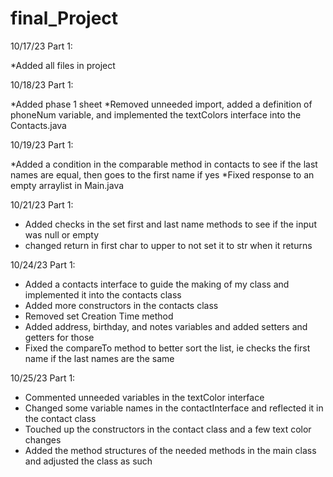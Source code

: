 # final_Project

10/17/23 Part 1:

*Added all files in project

10/18/23 Part 1:

*Added phase 1 sheet
*Removed unneeded import, added a definition of phoneNum variable, and implemented the textColors interface into the Contacts.java

10/19/23 Part 1:

*Added a condition in the comparable method in contacts to see if the last names are equal, then goes to the first name if yes
*Fixed response to an empty arraylist in Main.java

10/21/23 Part 1:
* Added checks in the set first and last name methods to see if the input was null or empty
* changed return in first char to upper to not set it to str when it returns

10/24/23 Part 1:
* Added a contacts interface to guide the making of my class and implemented it into the contacts class
* Added more constructors in the contacts class
* Removed set Creation Time method
* Added address, birthday, and notes variables and added setters and getters for those
* Fixed the compareTo method to better sort the list, ie checks the first name if the last names are the same

10/25/23 Part 1:
* Commented unneeded variables in the textColor interface
* Changed some variable names in the contactInterface and reflected it in the contact class
* Touched up the constructors in the contact class and a few text color changes
* Added the method structures of the needed methods in the main class and adjusted the class as such
